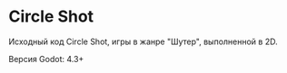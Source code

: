 # Circle Shot

Исходный код Circle Shot, игры в жанре "Шутер", выполненной в 2D.

Версия Godot: 4.3+
